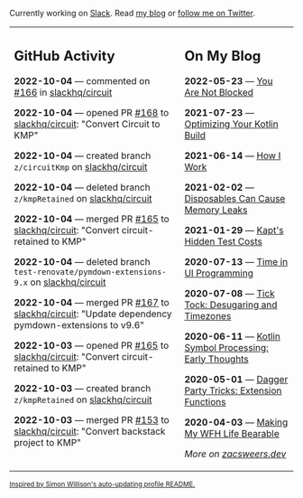 Currently working on [Slack](https://slack.com/). Read [my blog](https://zacsweers.dev/) or [follow me on Twitter](https://twitter.com/ZacSweers).

<table><tr><td valign="top" width="60%">

## GitHub Activity
<!-- githubActivity starts -->
**2022-10-04** — commented on [#166](https://github.com/slackhq/circuit/pull/166#issuecomment-1267189672) in [slackhq/circuit](https://github.com/slackhq/circuit)

**2022-10-04** — opened PR [#168](https://github.com/slackhq/circuit/pull/168) to [slackhq/circuit](https://github.com/slackhq/circuit): "Convert Circuit to KMP"

**2022-10-04** — created branch `z/circuitKmp` on [slackhq/circuit](https://github.com/slackhq/circuit)

**2022-10-04** — deleted branch `z/kmpRetained` on [slackhq/circuit](https://github.com/slackhq/circuit)

**2022-10-04** — merged PR [#165](https://github.com/slackhq/circuit/pull/165) to [slackhq/circuit](https://github.com/slackhq/circuit): "Convert circuit-retained to KMP"

**2022-10-04** — deleted branch `test-renovate/pymdown-extensions-9.x` on [slackhq/circuit](https://github.com/slackhq/circuit)

**2022-10-04** — merged PR [#167](https://github.com/slackhq/circuit/pull/167) to [slackhq/circuit](https://github.com/slackhq/circuit): "Update dependency pymdown-extensions to v9.6"

**2022-10-03** — opened PR [#165](https://github.com/slackhq/circuit/pull/165) to [slackhq/circuit](https://github.com/slackhq/circuit): "Convert circuit-retained to KMP"

**2022-10-03** — created branch `z/kmpRetained` on [slackhq/circuit](https://github.com/slackhq/circuit)

**2022-10-03** — merged PR [#153](https://github.com/slackhq/circuit/pull/153) to [slackhq/circuit](https://github.com/slackhq/circuit): "Convert backstack project to KMP"
<!-- githubActivity ends -->
</td><td valign="top" width="40%">

## On My Blog
<!-- blog starts -->
**2022-05-23** — [You Are Not Blocked](https://www.zacsweers.dev/you-are-not-blocked/)

**2021-07-23** — [Optimizing Your Kotlin Build](https://www.zacsweers.dev/optimizing-your-kotlin-build/)

**2021-06-14** — [How I Work](https://www.zacsweers.dev/how-i-work/)

**2021-02-02** — [Disposables Can Cause Memory Leaks](https://www.zacsweers.dev/disposables-can-cause-memory-leaks/)

**2021-01-29** — [Kapt's Hidden Test Costs](https://www.zacsweers.dev/kapts-hidden-test-costs/)

**2020-07-13** — [Time in UI Programming](https://www.zacsweers.dev/time-in-ui/)

**2020-07-08** — [Tick Tock: Desugaring and Timezones](https://www.zacsweers.dev/ticktock-desugaring-timezones/)

**2020-06-11** — [Kotlin Symbol Processing: Early Thoughts](https://www.zacsweers.dev/kotlin-symbol-processor-early-thoughts/)

**2020-05-01** — [Dagger Party Tricks: Extension Functions](https://www.zacsweers.dev/dagger-party-tricks-extension-functions/)

**2020-04-03** — [Making My WFH Life Bearable](https://www.zacsweers.dev/making-wfh-life-bearable/)
<!-- blog ends -->
_More on [zacsweers.dev](https://zacsweers.dev/)_
</td></tr></table>

<sub><a href="https://simonwillison.net/2020/Jul/10/self-updating-profile-readme/">Inspired by Simon Willison's auto-updating profile README.</a></sub>